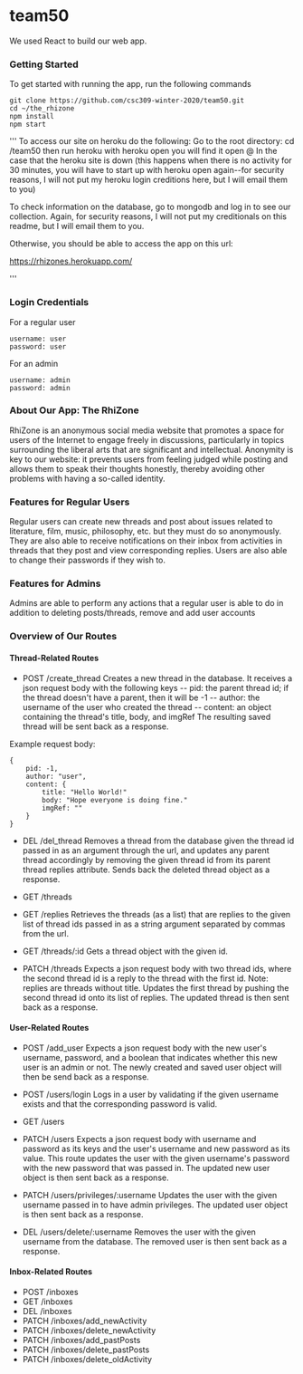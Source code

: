 # team50

We used React to build our web app.

### Getting Started
To get started with running the app, run the following commands

```
git clone https://github.com/csc309-winter-2020/team50.git
cd ~/the_rhizone
npm install
npm start
```

'''
To access our site on heroku do the following:
Go to the root directory:
cd /team50
then run heroku with heroku open
you will find it open @
In the case that the heroku site is down (this happens when there is no activity for 30 minutes, you will have to start up with heroku open again--for security reasons, I will not put
my heroku login creditions here, but I will email them to you)

To check information on the database, go to mongodb and log in to see our collection. Again, for security reasons, I will not put my creditionals on this readme, but I will email them to you.

Otherwise, you should be able to access the app on this url:

https://rhizones.herokuapp.com/

'''


### Login Credentials
For a regular user
```
username: user
password: user
```

For an admin
```
username: admin
password: admin
```

### About Our App: The RhiZone
RhiZone is an anonymous social media website that promotes a space for users of the Internet to engage freely in discussions, particularly in topics surrounding the liberal arts that are significant and intellectual. Anonymity is key to our website: it prevents users from feeling judged while posting and allows them to speak their thoughts honestly, thereby avoiding other problems with having a so-called identity.

### Features for Regular Users
Regular users can create new threads and post about issues related to literature, film, music, philosophy, etc. but they must do so anonymously. They are also able to receive notifications on their inbox from activities in threads that they post and view corresponding replies.
Users are also able to change their passwords if they wish to.

### Features for Admins
Admins are able to perform any actions that a regular user is able to do in addition to deleting posts/threads, remove and add user accounts

### Overview of Our Routes
#### Thread-Related Routes
- POST /create_thread
Creates a new thread in the database. It receives a json request body with the following keys
-- pid: the parent thread id; if the thread doesn't have a parent, then it will be -1
-- author: the username of the user who created the thread
-- content: an object containing the thread's title, body, and imgRef
The resulting saved thread will be sent back as a response.

Example request body:
```
{
	pid: -1,
	author: "user",
	content: {
		title: "Hello World!"
		body: "Hope everyone is doing fine."
		imgRef: ""
	}
}
```
- DEL /del_thread
Removes a thread from the database given the thread id passed in as an argument through the url, and updates any parent thread accordingly by removing the given thread id from its parent thread replies attribute.
Sends back the deleted thread object as a response.

- GET /threads
- GET /replies
Retrieves the threads (as a list) that are replies to the given list of thread ids passed in as a string argument separated by commas from the url.

- GET /threads/:id
Gets a thread object with the given id.

- PATCH /threads
Expects a json request body with two thread ids, where the second thread id is a reply to the thread with the first id. Note: replies are threads without title.
Updates the first thread by pushing the second thread id onto its list of replies.
The updated thread is then sent back as a response.

#### User-Related Routes
- POST /add_user
Expects a json request body with the new user's username, password, and a boolean that indicates whether this new user is an admin or not. The newly created and saved user object will then be send back as a response.

- POST /users/login
Logs in a user by validating if the given username exists and that the corresponding password is valid.

- GET /users

- PATCH /users
Expects a json request body with username and password as its keys and the user's username and new password as its value. This route updates the user with the given username's password with the new password that was passed in. The updated new user object is then sent back as a response.

- PATCH /users/privileges/:username
Updates the user with the given username passed in to have admin privileges. The updated user object is then sent back as a response.

- DEL /users/delete/:username
Removes the user with the given username from the database. The removed user is then sent back as a response.

#### Inbox-Related Routes
- POST /inboxes
- GET /inboxes
- DEL /inboxes
- PATCH /inboxes/add_newActivity
- PATCH /inboxes/delete_newActivity
- PATCH /inboxes/add_pastPosts
- PATCH /inboxes/delete_pastPosts
- PATCH /inboxes/delete_oldActivity
